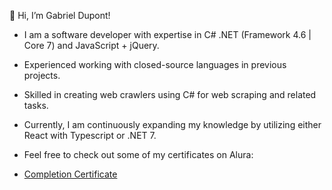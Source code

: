 👋 Hi, I’m Gabriel Dupont!
- I am a software developer with expertise in C# .NET (Framework 4.6 | Core 7) and JavaScript + jQuery.
- Experienced working with closed-source languages in previous projects.
- Skilled in creating web crawlers using C# for web scraping and related tasks.
- Currently, I am continuously expanding my knowledge by utilizing either React with Typescript or .NET 7.

- Feel free to check out some of my certificates on Alura:
- [Completion Certificate](https://cursos.alura.com.br/user/gabriel-muenchen/fullCertificate/b44c9518654137508dd40f2ad65389b4)
